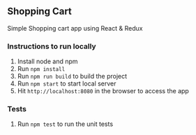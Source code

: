 Shopping Cart
---------------------

Simple Shopping cart app using React & Redux

### Instructions to run locally
1.  Install node and npm
2.  Run `npm install`
3.  Run `npm run build` to build the project
4.  Run `npm start` to start local server
5.  Hit `http://localhost:8080` in the browser to access the app
 
 
### Tests
 1. Run `npm test` to run the unit tests
 